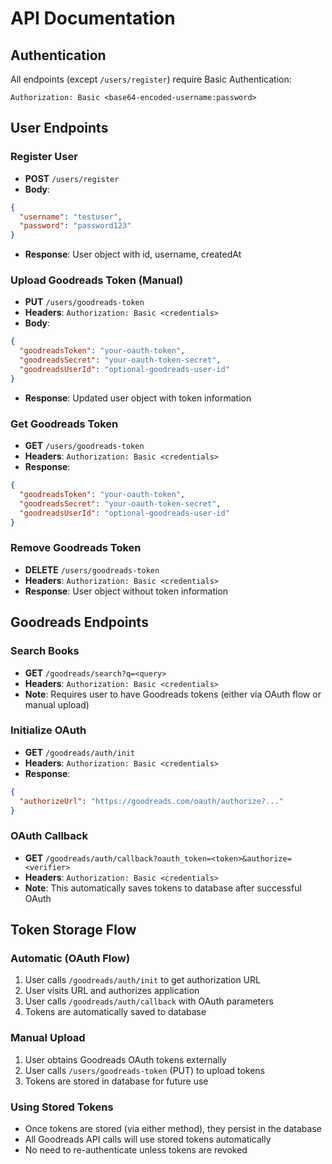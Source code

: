 # API Documentation

## Authentication

All endpoints (except `/users/register`) require Basic Authentication:

```
Authorization: Basic <base64-encoded-username:password>
```

## User Endpoints

### Register User

- **POST** `/users/register`
- **Body**:

```json
{
  "username": "testuser",
  "password": "password123"
}
```

- **Response**: User object with id, username, createdAt

### Upload Goodreads Token (Manual)

- **PUT** `/users/goodreads-token`
- **Headers**: `Authorization: Basic <credentials>`
- **Body**:

```json
{
  "goodreadsToken": "your-oauth-token",
  "goodreadsSecret": "your-oauth-token-secret",
  "goodreadsUserId": "optional-goodreads-user-id"
}
```

- **Response**: Updated user object with token information

### Get Goodreads Token

- **GET** `/users/goodreads-token`
- **Headers**: `Authorization: Basic <credentials>`
- **Response**:

```json
{
  "goodreadsToken": "your-oauth-token",
  "goodreadsSecret": "your-oauth-token-secret",
  "goodreadsUserId": "optional-goodreads-user-id"
}
```

### Remove Goodreads Token

- **DELETE** `/users/goodreads-token`
- **Headers**: `Authorization: Basic <credentials>`
- **Response**: User object without token information

## Goodreads Endpoints

### Search Books

- **GET** `/goodreads/search?q=<query>`
- **Headers**: `Authorization: Basic <credentials>`
- **Note**: Requires user to have Goodreads tokens (either via OAuth flow or manual upload)

### Initialize OAuth

- **GET** `/goodreads/auth/init`
- **Headers**: `Authorization: Basic <credentials>`
- **Response**:

```json
{
  "authorizeUrl": "https://goodreads.com/oauth/authorize?..."
}
```

### OAuth Callback

- **GET** `/goodreads/auth/callback?oauth_token=<token>&authorize=<verifier>`
- **Headers**: `Authorization: Basic <credentials>`
- **Note**: This automatically saves tokens to database after successful OAuth

## Token Storage Flow

### Automatic (OAuth Flow)

1. User calls `/goodreads/auth/init` to get authorization URL
2. User visits URL and authorizes application
3. User calls `/goodreads/auth/callback` with OAuth parameters
4. Tokens are automatically saved to database

### Manual Upload

1. User obtains Goodreads OAuth tokens externally
2. User calls `/users/goodreads-token` (PUT) to upload tokens
3. Tokens are stored in database for future use

### Using Stored Tokens

- Once tokens are stored (via either method), they persist in the database
- All Goodreads API calls will use stored tokens automatically
- No need to re-authenticate unless tokens are revoked
